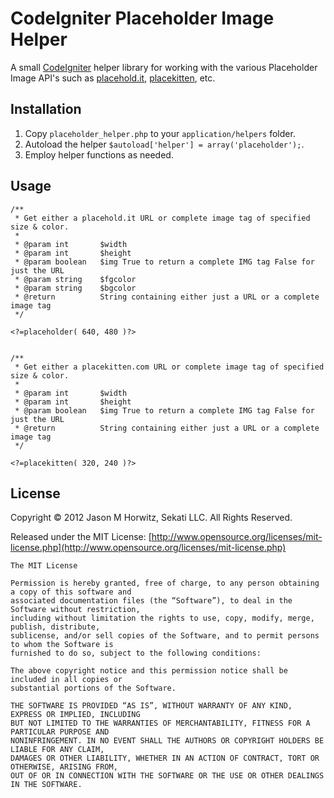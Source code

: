 
CodeIgniter Placeholder Image Helper
============================
A small [CodeIgniter](http://codeigniter.com) helper library for working with the various Placeholder Image API's such as [placehold.it](http://placehold.it), [placekitten](http://placekitten.com), etc.


Installation
-------------------------------------

1. Copy `placeholder_helper.php` to your `application/helpers` folder.
2. Autoload the helper `$autoload['helper'] = array('placeholder');`.
3. Employ helper functions as needed.


Usage
-------------------------------------

	/**
	 * Get either a placehold.it URL or complete image tag of specified size & color.
	 *
	 * @param int 		$width
	 * @param int 		$height
	 * @param boolean 	$img True to return a complete IMG tag False for just the URL
	 * @param string 	$fgcolor 
	 * @param string 	$bgcolor
	 * @return 			String containing either just a URL or a complete image tag
	 */
 
	<?=placeholder( 640, 480 )?>
	

	/**
	 * Get either a placekitten.com URL or complete image tag of specified size & color.
	 *
	 * @param int 		$width
	 * @param int 		$height
	 * @param boolean 	$img True to return a complete IMG tag False for just the URL	 
	 * @return 			String containing either just a URL or a complete image tag
	 */

	<?=placekitten( 320, 240 )?>

  	
License
-------------------------------------

Copyright © 2012 Jason M Horwitz, Sekati LLC. All Rights Reserved.

Released under the MIT License: [http://www.opensource.org/licenses/mit-license.php](http://www.opensource.org/licenses/mit-license.php)

	The MIT License

	Permission is hereby granted, free of charge, to any person obtaining a copy of this software and 
	associated documentation files (the “Software”), to deal in the Software without restriction, 
	including without limitation the rights to use, copy, modify, merge, publish, distribute, 
	sublicense, and/or sell copies of the Software, and to permit persons to whom the Software is 
	furnished to do so, subject to the following conditions:

	The above copyright notice and this permission notice shall be included in all copies or 
	substantial portions of the Software.

	THE SOFTWARE IS PROVIDED “AS IS”, WITHOUT WARRANTY OF ANY KIND, EXPRESS OR IMPLIED, INCLUDING 
	BUT NOT LIMITED TO THE WARRANTIES OF MERCHANTABILITY, FITNESS FOR A PARTICULAR PURPOSE AND 
	NONINFRINGEMENT. IN NO EVENT SHALL THE AUTHORS OR COPYRIGHT HOLDERS BE LIABLE FOR ANY CLAIM, 
	DAMAGES OR OTHER LIABILITY, WHETHER IN AN ACTION OF CONTRACT, TORT OR OTHERWISE, ARISING FROM, 
	OUT OF OR IN CONNECTION WITH THE SOFTWARE OR THE USE OR OTHER DEALINGS IN THE SOFTWARE.	
	